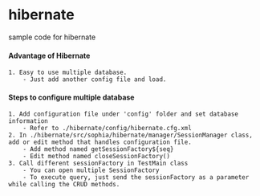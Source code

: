 # hibernate
sample code for hibernate

#### Advantage of Hibernate 
	1. Easy to use multiple database. 
		- Just add another config file and load.
		
#### Steps to configure multiple database
	1. Add configuration file under 'config' folder and set database information
		- Refer to ./hibernate/config/hibernate.cfg.xml
	2. In ./hibernate/src/sophia/hibernate/manager/SessionManager class, add or edit method that handles configuration file.
		- Add method named getSessionFactory${seq}
		- Edit method named closeSessionFactory()
	3. Call different sessionFactory in TestMain class
		- You can open multiple SessionFactory
		- To execute query, just send the sessionFactory as a parameter while calling the CRUD methods.
	